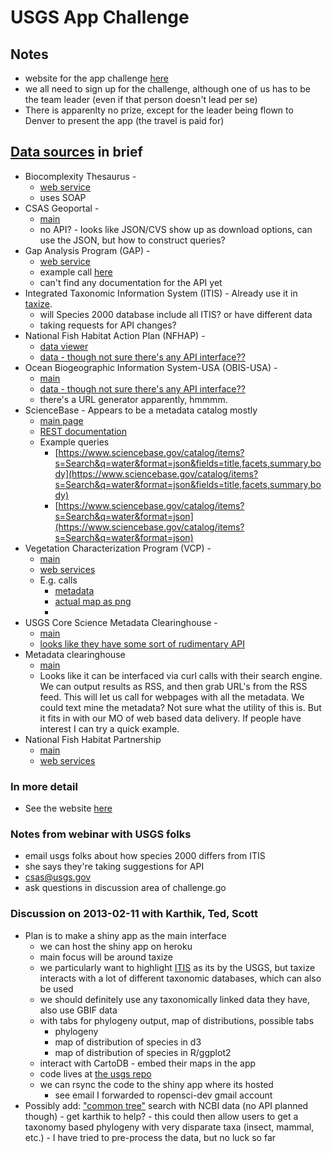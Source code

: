 # USGS App Challenge

## Notes
+ website for the app challenge [here](http://applifyingusgsdata.challenge.gov/)
+ we all need to sign up for the challenge, although one of us has to be the team leader (even if that person doesn't lead per se)
+ There is apparenlty no prize, except for the leader being flown to Denver to present the app (the travel is paid for)
 
## [Data sources](http://www.usgs.gov/core_science_systems/csas/activities.html) in brief
+ Biocomplexity Thesaurus - 
	+ [web service](http://www.usgs.gov/core_science_systems/csas/biocomplexity_thesaurus/web_service.html)
	+ uses SOAP
+ CSAS Geoportal - 
	+ [main]()
	+ no API? - looks like JSON/CVS show up as download options, can use the JSON, but how to construct queries?
+ Gap Analysis Program (GAP) - 
	+ [web service](http://gapanalysis.usgs.gov/data/web-services/)
	+ example call [here](http://dingo.gapanalysisprogram.com/ArcGIS/rest/services/NAT_Species_Amphibians/aBOTOx/MapServer?f=json&pretty=true)
	+ can't find any documentation for the API yet
+ Integrated Taxonomic Information System (ITIS) - Already use it in [taxize](https://github.com/ropensci/taxize_).
	+ will Species 2000 database include all ITIS? or have different data
	+ taking requests for API changes?
+ National Fish Habitat Action Plan (NFHAP) - 
	+ [data viewer](http://ecosystems.usgs.gov/fishhabitat/nfhap_mapviewer.html)
	+ [data - though not sure there's any API interface??](http://ecosystems.usgs.gov/fishhabitat/nfhap_download.html)
+ Ocean Biogeographic Information System-USA (OBIS-USA) - 
	+ [main](http://www.usgs.gov/obis-usa/)
	+ [data - though not sure there's any API interface??](http://obis-usa.colorado.edu/erddap/index.html)
	+ there's a URL generator apparently, hmmmm.
+ ScienceBase - Appears to be a metadata catalog mostly
	+ [main page](https://www.sciencebase.gov/confluence/display/sciencebase/ScienceBase)
	+ [REST documentation](https://www.sciencebase.gov/confluence/display/sciencebase/Creating+Queries+for+ScienceBase#CreatingQueriesforScienceBase-Example)
	+ Example queries
		+ [https://www.sciencebase.gov/catalog/items?s=Search&q=water&format=json&fields=title,facets,summary,body](https://www.sciencebase.gov/catalog/items?s=Search&q=water&format=json&fields=title,facets,summary,body)
		+ [https://www.sciencebase.gov/catalog/items?s=Search&q=water&format=json](https://www.sciencebase.gov/catalog/items?s=Search&q=water&format=json)
+ Vegetation Characterization Program (VCP) - 
	+ [main](http://www.usgs.gov/core_science_systems/csas/vip/index.html)
	+ [web services](http://gis1.usgs.gov/arcgis/rest/services/nvcp)
	+ E.g. calls
		+ [metadata](http://gis1.usgs.gov/arcgis/rest/services/nvcp/Acadia_NP/MapServer?f=pjson)
		+ [actual map as png](http://gis1.usgs.gov/arcgis/rest/services/nvcp/Agate_Fossil_Beds_NM/MapServer/export?bbox=-1.1555796946844999E7%2C5220831.371255575%2C-1.1541665204054998E7%2C5230496.950050622&format=png&transparent=false&f=image)
		+ []()
+ USGS Core Science Metadata Clearinghouse - 
	+ [main](http://mercury-ops2.ornl.gov/clearinghouse/)
	+ [looks like they have some sort of rudimentary API](http://mercury-ops2.ornl.gov/clearinghouse/services.html#opensearch)
+ Metadata clearinghouse
	+ [main](http://mercury-ops2.ornl.gov/clearinghouse/)
	+ Looks like it can be interfaced via curl calls with their search engine.  We can output results as RSS, and then grab URL's from the RSS feed.  This will let us call for webpages with all the metadata.  We could text mine the metadata?  Not sure what the utility of this is.  But it fits in with our MO of web based data delivery.  If people have interest I can try a quick example.
+ National Fish Habitat Partnership
	+ [main](http://ecosystems.usgs.gov/fishhabitat/)
	+ [web services](http://ecosystems.usgs.gov/fishhabitat/nfhap_download.html)

### In more detail
+ See the website [here](http://www.usgs.gov/core_science_systems/csas/activities.html)

### Notes from webinar with USGS folks
+ email usgs folks about how species 2000 differs from ITIS
+ she says they're taking suggestions for API
+ csas@usgs.gov
+ ask questions in discussion area of challenge.go

### Discussion on 2013-02-11 with Karthik, Ted, Scott
+ Plan is to make a shiny app as the main interface
	+ we can host the shiny app on heroku
	+ main focus will be around taxize
	+ we particularly want to highlight [ITIS](http://www.itis.gov/) as its by the USGS, but taxize interacts with a lot of different taxonomic databases, which can also be used
	+ we should  definitely use any taxonomically linked data they have, also use GBIF data
	+ with tabs for phylogeny output, map of distributions, possible tabs
		+ phylogeny
		+ map of distribution of species in d3
		+ map of distribution of species in R/ggplot2
	+ interact with CartoDB - embed their maps in the app
	+ code lives at [the usgs repo](https://github.com/ropensci/usgs)
	+ we can rsync the code to the shiny app where its hosted
		+ see email I forwarded to ropensci-dev gmail account
+ Possibly add: ["common tree"](http://www.ncbi.nlm.nih.gov/Taxonomy/CommonTree/wwwcmt.cgi) search with NCBI data (no API planned though) - get karthik to help? - this could then allow users to get a taxonomy based phylogeny with very disparate taxa (insect, mammal, etc.) - I have tried to pre-process the data, but no luck so far
